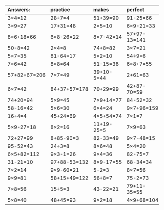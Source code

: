 | Answers: | practice | makes | perfect | ! |
| :--- | :--- | :--- | :--- | :--- |
| 3×4=12 | 28÷7=4 | 51+39=90 | 91-25=66 | 63÷7=9 | 
| 3×9=27 | 17+31=48 | 2×5=10 | 6×9-21=33 | 8×5=40 | 
| 8×6+18=66 | 6×8-26=22 | 8×7-42=14 | 57+97-13=141 | 44+56+90=190 | 
| 50-8=42 | 2×4=8 | 74+8=82 | 3×7=21 | 25+69=94 | 
| 5×7=35 | 81-64=17 | 5×2=10 | 54÷9=6 | 13+60=73 | 
| 7×6=42 | 8×8=64 | 51-15=36 | 6×8+7=55 | 8×1=8 | 
| 57+82+67=206 | 7×7=49 | 39+10-5=44 | 2+61=63 | 70+3=73 | 
| 6×7=42 | 84+37+57=178 | 70+29=99 | 42+87-70=59 | 6×5=30 | 
| 74+20=94 | 5×9=45 | 7×9+14=77 | 84-52=32 | 8×7-46=10 | 
| 58-16=42 | 5×6=30 | 6×4=24 | 9×7+96=159 | 2×3=6 | 
| 16÷4=4 | 45+24=69 | 4×5+54=74 | 7×1=7 | 29+13=42 | 
| 5×9-27=18 | 8×2=16 | 11+19-25=5 | 7×9=63 | 52-33=19 | 
| 72+27=99 | 8+85-90=3 | 82-33=49 | 9×7-48=15 | 3×8=24 | 
| 95-52=43 | 24÷3=8 | 8×6=48 | 5×4=20 | 19+35+77=131 | 
| 6×5+82=112 | 9×3-1=26 | 9×4=36 | 82-75=7 | 7×4+99=127 | 
| 31-21=10 | 97+88-53=132 | 8×9-17=55 | 68-34=34 | 44+57-89=12 | 
| 7×2=14 | 9×9-60=21 | 5-2=3 | 8×7=56 | 41+3=44 | 
| 9×9=81 | 58+15+49=122 | 56÷8=7 | 75-2=73 | 2×7=14 | 
| 7×8=56 | 15÷5=3 | 43-22=21 | 79+11-35=55 | 8×9=72 | 
| 5×8=40 | 48+45=93 | 9×2=18 | 4×9+68=104 | 90-31=59 | 
